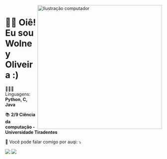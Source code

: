 <img src="https://raw.githubusercontent.com/MicaelliMedeiros/micaellimedeiros/master/image/computer-illustration.png" min-width="400px" max-width="400px" width="400px" align="right" alt="Ilustração computador">

# 👋🏻 Oiê! Eu sou Wolney Oliveira :)

<p align="left">
  👨🏻‍💻 Linguagens: <strong>Python, C, Java</strong>
</p>

<p align="left">
 📚 <strong>2/9 Ciência da computação - Universidade Tiradentes</strong>
</p>

<p align="left">
  📨 Você pode falar comigo por auqi: ⤵️
</p>

<p align="left">
  <a href="#" alt="Linkedin">
  <img src="https://img.shields.io/badge/-Linkedin-0e76a8?style=flat-square&logo=Linkedin&logoColor=white&link=www.linkedin.com/in/wolney-oliveira" /></a>

  <a href="#" alt="Instagram">
  <img src="https://img.shields.io/badge/-Instagram-DF0174?style=flat-square&labelColor=DF0174&logo=instagram&logoColor=white&link=https://www.instagram.com/wolney_fo/"/></a>
</p>  
